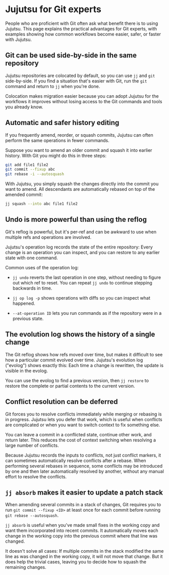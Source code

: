 # Jujutsu for Git experts

People who are proficient with Git often ask what benefit there is to using
Jujutsu. This page explains the practical advantages for Git experts, with
examples showing how common workflows become easier, safer, or faster with
Jujutsu.

## Git can be used side-by-side in the same repository

Jujutsu repositories are colocated by default, so you can use `jj` and `git`
side-by-side. If you find a situation that's easier with Git, run the `git`
command and return to `jj` when you're done.

Colocation makes migration easier because you can adopt Jujutsu for the
workflows it improves without losing access to the Git commands and tools you
already know.

## Automatic and safer history editing

If you frequently amend, reorder, or squash commits, Jujutsu can often perform
the same operations in fewer commands.

Suppose you want to amend an older commit and squash it into earlier history.
With Git you might do this in three steps:

```sh
git add file1 file2
git commit --fixup abc
git rebase -i --autosquash
```

With Jujutsu, you simply squash the changes directly into the commit you want to
amend. All descendants are automatically rebased on top of the amended commit:

```sh
jj squash --into abc file1 file2
```

## Undo is more powerful than using the reflog

Git's reflog is powerful, but it's per-ref and can be awkward to use when
multiple refs and operations are involved.

Jujutsu's operation log records the state of the entire repository: Every change
is an operation you can inspect, and you can restore to any earlier state with
one command.

Common uses of the operation log:

- `jj undo` reverts the last operation in one step, without needing to figure
  out which ref to reset. You can repeat `jj undo` to continue stepping backwards
  in time.

- `jj op log -p` shows operations with diffs so you can inspect what happened.

- `--at-operation ID` lets you run commands as if the repository were in a
  previous state.

## The evolution log shows the history of a single change

The Git reflog shows how refs moved over time, but makes it difficult to see how
a particular commit evolved over time. Jujutsu's evolution log ("evolog") shows
exactly this: Each time a change is rewritten, the update is visible in the
evolog.

You can use the evolog to find a previous version, then `jj restore` to restore
the complete or partial contents to the current version.

## Conflict resolution can be deferred

Git forces you to resolve conflicts immediately while merging or rebasing is
in progress. Jujutsu lets you defer that work, which is useful when conflicts
are complicated or when you want to switch context to fix something else.

You can leave a commit in a conflicted state, continue other work, and return
later. This reduces the cost of context switching when resolving a large number
of conflicts.

Because Jujutsu records the inputs to conflicts, not just conflict markers, it
can sometimes automatically resolve conflicts after a rebase. When performing
several rebases in sequence, some conflicts may be introduced by one and then
later automatically resolved by another, without any manual effort to resolve
the conflicts.

## `jj absorb` makes it easier to update a patch stack

When amending several commits in a stack of changes, Git requires you to run
`git commit --fixup <ID>` at least once for each commit before running `git
rebase --autosquash`.

`jj absorb` is useful when you've made small fixes in the working copy and want
them incorporated into recent commits. It automatically moves each change in the
working copy into the previous commit where that line was changed.

It doesn't solve all cases: If multiple commits in the stack modified the same
line as was changed in the working copy, it will not move that change. But it
does help the trivial cases, leaving you to decide how to squash the remaining
changes.
